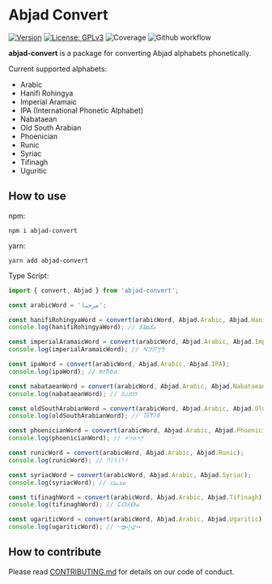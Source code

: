 # Abjad Convert

[![Version](https://img.shields.io/badge/version-0.11.0-blue.svg)](https://github.com/amerharb/abjad/tree/abjad-convert/version/0.11.0)
[![License: GPLv3](https://img.shields.io/badge/License-ISC-blue.svg)](https://opensource.org/licenses/ISC)
![Coverage](https://raw.githubusercontent.com/amerharb/abjad/abjad-convert/version/0.11.0/packages/abjad-convert/badges/coverage.svg)
![Github workflow](https://github.com/amerharb/abjad/actions/workflows/lint-test.yaml/badge.svg?branch=abjad-convert/version/0.11.0)

**abjad-convert** is a package for converting Abjad alphabets phonetically.

Current supported alphabets:
- Arabic
- Hanifi Rohingya
- Imperial Aramaic
- IPA (International Phonetic Alphabet)
- Nabataean
- Old South Arabian
- Phoenician
- Runic
- Syriac
- Tifinagh
- Uguritic

## How to use
npm:
```shell
npm i abjad-convert
```

yarn:
```shell
yarn add abjad-convert
```

Type Script:
```js
import { convert, Abjad } from 'abjad-convert';

const arabicWord = 'مرحبا';

const hanifiRohingyaWord = convert(arabicWord, Abjad.Arabic, Abjad.HanifiRohingya);
console.log(hanifiRohingyaWord); // 𐴔𐴌𐴇𐴁𐴀

const imperialAramaicWord = convert(arabicWord, Abjad.Arabic, Abjad.ImperialAramaic);
console.log(imperialAramaicWord); // 𐡌𐡓𐡇𐡁𐡀

const ipaWord = convert(arabicWord, Abjad.Arabic, Abjad.IPA);
console.log(ipaWord); // mrħbaː

const nabataeanWord = convert(arabicWord, Abjad.Arabic, Abjad.Nabataean);
console.log(nabataeanWord); // 𐢓𐢛𐢊𐢃𐢁

const oldSouthArabianWord = convert(arabicWord, Abjad.Arabic, Abjad.OldSouthArabian);
console.log(oldSouthArabianWord); // 𐩣𐩧𐩢𐩨𐩡

const phoenicianWord = convert(arabicWord, Abjad.Arabic, Abjad.Phoenician);
console.log(phoenicianWord); // 𐤌𐤓𐤇𐤁𐤀

const runicWord = convert(arabicWord, Abjad.Arabic, Abjad.Runic);
console.log(runicWord); // ᛗᚱᚻᛒᚫᚮ

const syriacWord = convert(arabicWord, Abjad.Arabic, Abjad.Syriac);
console.log(syriacWord); // ܡܪܚܒܐ

const tifinaghWord = convert(arabicWord, Abjad.Arabic, Abjad.Tifinagh);
console.log(tifinaghWord); // ⵎⵔⵃⴱⴰ

const ugariticWord = convert(arabicWord, Abjad.Arabic, Abjad.Ugaritic);
console.log(ugariticWord); // 𐎎𐎗𐎈𐎁𐎀
```
## How to contribute
Please read [CONTRIBUTING.md](CONTRIBUTING.md) for details on our code of conduct.
